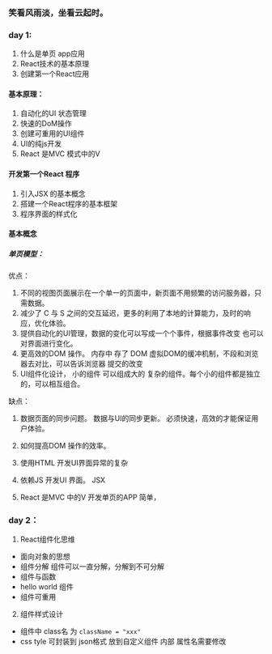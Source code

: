 ### 笑看风雨淡，坐看云起时。

### day 1:

1. 什么是单页 app应用
2. React技术的基本原理
3. 创建第一个React应用

#### 基本原理：

1. 自动化的UI 状态管理
2. 快速的DoM操作
3. 创建可重用的UI组件
4. UI的纯js开发
5. React 是MVC 模式中的V

#### 开发第一个React 程序

1. 引入JSX 的基本概念
2. 搭建一个React程序的基本框架
3. 程序界面的样式化

#### 基本概念

##### 单页模型：

优点：
1. 不同的视图页面展示在一个单一的页面中，新页面不用频繁的访问服务器，只需数据。
2. 减少了 C 与 S 之间的交互延迟，更多的利用了本地的计算能力，及时的响应，优化体验。
3. 提供自动化的UI管理，数据的变化可以写成一个个事件，根据事件改变 也可以对界面进行变化。
4. 更高效的DOM 操作。 内存中 存了 DOM 虚拟DOM的缓冲机制，不段和浏览器去对比，可以告诉浏览器 提交的改变
5. UI组件化设计， 小的组件 可以组成大的 复杂的组件。每个小的组件都是独立的，可以相互组合。

缺点：
1. 数据页面的同步问题。 数据与UI的同步更新。 必须快速，高效的才能保证用户体验。
2. 如何提高DOM 操作的效率。
3. 使用HTML 开发UI界面异常的复杂

6. 依赖JS 开发UI 界面。 JSX 
7. React 是MVC 中的V 开发单页的APP 简单，

### day 2：

1. React组件化思维
 - 面向对象的思想
 - 组件分解  组件可以一直分解，分解到不可分解
 - 组件与函数
 - hello world 组件
 - 组件可重用

 2. 组件样式设计
  - 组件中 class名 为 `className = "xxx"`
  - css tyle 可封装到 json格式 放到自定义组件 内部  属性名需要修改



